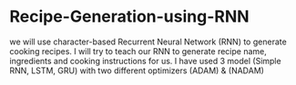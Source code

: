 # Recipe-Generation-using-RNN
we will use character-based Recurrent Neural Network (RNN) to generate cooking recipes. I will try to teach our RNN to generate recipe name, ingredients and cooking instructions for us. I have used 3 model (Simple RNN, LSTM, GRU) with two different optimizers (ADAM) &amp; (NADAM)
